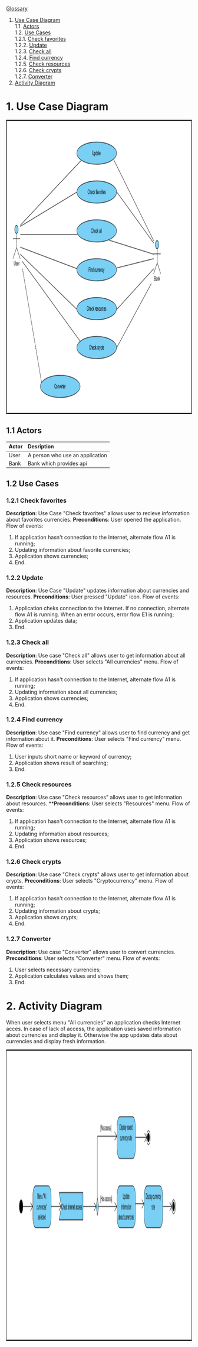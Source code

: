 
[Glossary](https://github.com/Shalynishka/ExRates/blob/master/docs/Glossary.md) <br>

1. [Use Case Diagram](#1) <br>
	1.1. [Actors](#1.1) <br> 
	1.2. [Use Cases](#1.2) <br>
		1.2.1. [Check favorites](#1.2.1) <br>
		1.2.2. [Update](#1.2.2) <br>
    1.2.3. [Check all](#1.2.3) <br>
    1.2.4. [Find currency](#1.2.4) <br>
    1.2.5. [Check resources](#1.2.5) <br>
    1.2.6. [Check crypts](#1.2.6) <br>
    1.2.7. [Converter](#1.2.7) <br>
 2. [Activity Diagram](#2) <br>

# 1. Use Case Diagram <a name = "1"></a>

<p align = "center">
<img width = "1178" height = "797" src="https://github.com/Shalynishka/ExRates/blob/master/Diagrams/Use%20case.png">
</p>

## 1.1 Actors <a name = "1.1"></a>

Actor | Desription
:-----|:----------
User  | A person who use an application
Bank  | Bank which provides api

## 1.2 Use Cases <a name = "1.2"></a>

### 1.2.1 Check favorites <a name = "1.2.1"></a>

**Description**: Use Case "Check favorites" allows user to recieve information about favorites currencies. **Preconditions**: User opened the application.
Flow of events: 

1. If application hasn't connection to the Internet, alternate flow A1 is running;
2. Updating information about favorite currencies;
3. Application shows currencies;
4. End.

### 1.2.2 Update <a name = "1.2.2"></a>

**Description**: Use Case "Update" updates information about currencies and resources. **Preconditions**: User pressed "Update" icon.
Flow of events: 

1. Application cheks connection to the Internet. If no connection, alternate flow A1 is running. When an error occurs, error flow E1 is running;
2. Application updates data;
3. End.

### 1.2.3 Check all <a name = "1.2.3"></a>

**Description**: Use case "Check all" allows user to get information about all currencies. **Preconditions**: User selects "All currencies" menu.
Flow of events: 

1. If application hasn't connection to the Internet, alternate flow A1 is running;
2. Updating information about all currencies;
3. Application shows currencies;
4. End.

### 1.2.4 Find currency <a name = "1.2.4"></a>

**Description**: Use case "Find currency" allows user to find currency and get information about it. **Preconditions**: User selects "Find currency" menu.
Flow of events: 

1. User inputs short name or keyword of currency;
2. Application shows result of searching;
3. End.

### 1.2.5 Check resources <a name = "1.2.5"></a>

**Description**: Use case "Check resources" allows user to get information about resources. ****Preconditions**: User selects "Resources" menu.
Flow of events: 

1. If application hasn't connection to the Internet, alternate flow A1 is running;
2. Updating information about resources;
3. Application shows resources;
4. End.

### 1.2.6 Check crypts <a name = "1.2.6"></a>

**Description**: Use case "Check crypts" allows user to get information about crypts. **Preconditions**: User selects "Cryptocurrency" menu.
Flow of events: 

1. If application hasn't connection to the Internet, alternate flow A1 is running;
2. Updating information about crypts;
3. Application shows crypts;
4. End.
 
### 1.2.7 Converter <a name = "1.2.7"></a>

**Description**: Use case "Converter" allows user to convert currencies. **Preconditions**: User selects "Converter" menu.
Flow of events: 

1. User selects necessary currencies;
2. Application calculates values and shows them;
3. End.

# 2. Activity Diagram <a name = "2"></a>

When user selects menu "All currencies" an application checks Internet acces. In case of lack of access, the application uses saved information about currencies and display it. Otherwise the app updates data about currencies and display fresh information.

<p align = "center">
<img width = "1665" height = "789" src="https://github.com/Shalynishka/ExRates/blob/master/Diagrams/Activity.png">
</p>



